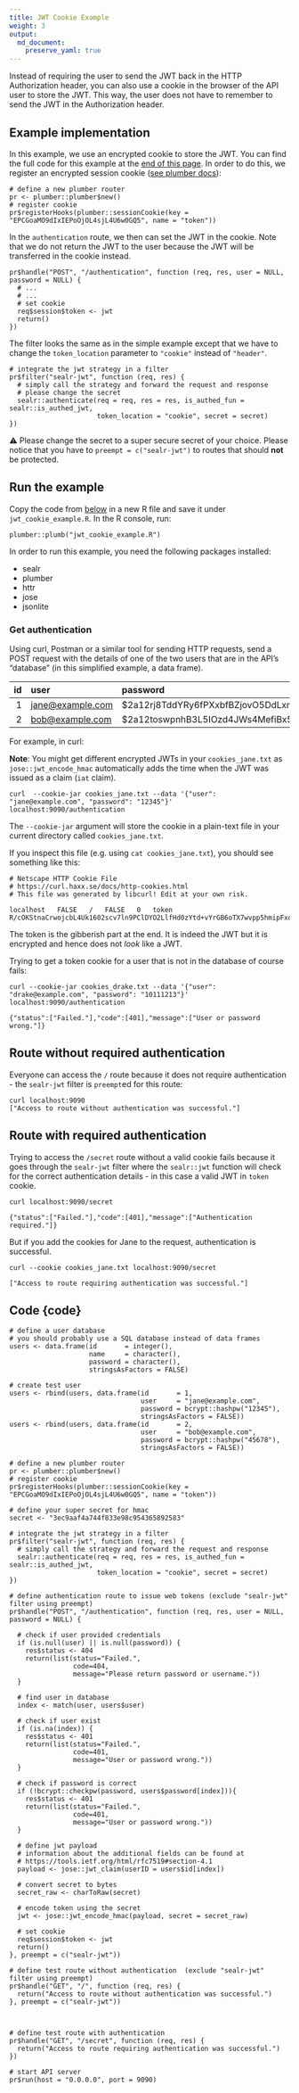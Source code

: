 ```yaml
---
title: JWT Cookie Example
weight: 3
output: 
  md_document:
    preserve_yaml: true
---
```


Instead of requiring the user to send the JWT back in the HTTP
Authorization header, you can also use a cookie in the browser of the
API user to store the JWT. This way, the user does not have to remember
to send the JWT in the Authorization header.

Example implementation
----------------------

In this example, we use an encrypted cookie to store the JWT. You can
find the full code for this example at the [end of this page](#code). In
order to do this, we register an encrypted session cookie ([see plumber
docs](https://www.rplumber.io/docs/rendering-and-output.html#encrypted-cookies)):

    # define a new plumber router
    pr <- plumber::plumber$new()
    # register cookie
    pr$registerHooks(plumber::sessionCookie(key = "EPCGoaMO9dIxIEPoOjOL4sjL4U6w0GQ5", name = "token"))

In the `authentication` route, we then can set the JWT in the cookie.
Note that we do not return the JWT to the user because the JWT will be
transferred in the cookie instead.

    pr$handle("POST", "/authentication", function (req, res, user = NULL, password = NULL) {
      # ...
      # ...
      # set cookie
      req$session$token <- jwt
      return()
    })

The filter looks the same as in the simple example except that we have
to change the `token_location` parameter to `"cookie"` instead of
`"header"`.

    # integrate the jwt strategy in a filter
    pr$filter("sealr-jwt", function (req, res) {
      # simply call the strategy and forward the request and response
      # please change the secret
      sealr::authenticate(req = req, res = res, is_authed_fun = sealr::is_authed_jwt,
                          token_location = "cookie", secret = secret)
    })

:warning: Please change the secret to a super secure secret of your
choice. Please notice that you have to `preempt = c("sealr-jwt")` to
routes that should **not** be protected.

Run the example
---------------

Copy the code from [below](#code) in a new R file and save it under
`jwt_cookie_example.R`. In the R console, run:

    plumber::plumb("jwt_cookie_example.R")

In order to run this example, you need the following packages installed:

-   sealr
-   plumber
-   httr
-   jose
-   jsonlite

### Get authentication

Using curl, Postman or a similar tool for sending HTTP requests, send a
POST request with the details of one of the two users that are in the
API’s “database” (in this simplified example, a data frame).

<table>
<colgroup>
<col style="width: 3%" />
<col style="width: 20%" />
<col style="width: 75%" />
</colgroup>
<thead>
<tr class="header">
<th style="text-align: right;">id</th>
<th style="text-align: left;">user</th>
<th style="text-align: left;">password</th>
</tr>
</thead>
<tbody>
<tr class="odd">
<td style="text-align: right;">1</td>
<td style="text-align: left;"><a href="mailto:jane@example.com" class="email">jane@example.com</a></td>
<td style="text-align: left;">$2a<span class="math inline">12</span>rj8TddYRy6fPXxbfBZjovO5DdLxm5jVhWCdz5un2Wi6v47YSKc2oe</td>
</tr>
<tr class="even">
<td style="text-align: right;">2</td>
<td style="text-align: left;"><a href="mailto:bob@example.com" class="email">bob@example.com</a></td>
<td style="text-align: left;">$2a<span class="math inline">12</span>toswpnhB3L5IOzd4JWs4MefiBx5OxVQNJ5cMg/aFohM.blHRHttNm</td>
</tr>
</tbody>
</table>

For example, in curl:

**Note**: You might get different encrypted JWTs in your
`cookies_jane.txt` as `jose::jwt_encode_hmac` automatically adds the
time when the JWT was issued as a claim (`iat` claim).

    curl  --cookie-jar cookies_jane.txt --data '{"user": "jane@example.com", "password": "12345"}' localhost:9090/authentication

The `--cookie-jar` argument will store the cookie in a plain-text file
in your current directory called `cookies_jane.txt`.

If you inspect this file (e.g. using `cat cookies_jane.txt`), you should
see something like this:

    # Netscape HTTP Cookie File
    # https://curl.haxx.se/docs/http-cookies.html
    # This file was generated by libcurl! Edit at your own risk.

    localhost   FALSE   /   FALSE   0   token   R/cOKStnaCrwojcbL4Uk1602scv7ln9PClDYO2LlfHd0zYtd+vYrGB6oTX7wvpp5hmipFxqnQ0FDwEdz1H7IjCr6KCxxUHnpWu8r0IjCA4zLHbJz/i5npGe16Ei+OhbOGbluT/An+0GnfzXsna4q4vHoB2P+GkUPZL3Xe7tZxIX+UHSk005tX89NcSLpVy6J

The token is the gibberish part at the end. It is indeed the JWT but it
is encrypted and hence does not *look* like a JWT.

Trying to get a token cookie for a user that is not in the database of
course fails:

    curl --cookie-jar cookies_drake.txt --data '{"user": "drake@example.com", "password": "10111213"}' localhost:9090/authentication

    {"status":["Failed."],"code":[401],"message":["User or password wrong."]}

Route without required authentication
-------------------------------------

Everyone can access the `/` route because it does not require
authentication - the `sealr-jwt` filter is `preempt`ed for this route:

    curl localhost:9090
    ["Access to route without authentication was successful."]

Route with required authentication
----------------------------------

Trying to access the `/secret` route without a valid cookie fails
because it goes through the `sealr-jwt` filter where the `sealr::jwt`
function will check for the correct authentication details - in this
case a valid JWT in `token` cookie.

    curl localhost:9090/secret

    {"status":["Failed."],"code":[401],"message":["Authentication required."]}

But if you add the cookies for Jane to the request, authentication is
successful.

    curl --cookie cookies_jane.txt localhost:9090/secret

    ["Access to route requiring authentication was successful."]

Code {code}
-----------

    # define a user database
    # you should probably use a SQL database instead of data frames
    users <- data.frame(id       = integer(),
                        name     = character(),
                        password = character(),
                        stringsAsFactors = FALSE)

    # create test user
    users <- rbind(users, data.frame(id       = 1,
                                     user     = "jane@example.com",
                                     password = bcrypt::hashpw("12345"),
                                     stringsAsFactors = FALSE))
    users <- rbind(users, data.frame(id       = 2,
                                     user     = "bob@example.com",
                                     password = bcrypt::hashpw("45678"),
                                     stringsAsFactors = FALSE))

    # define a new plumber router
    pr <- plumber::plumber$new()
    # register cookie
    pr$registerHooks(plumber::sessionCookie(key = "EPCGoaMO9dIxIEPoOjOL4sjL4U6w0GQ5", name = "token"))

    # define your super secret for hmac
    secret <- "3ec9aaf4a744f833e98c954365892583"

    # integrate the jwt strategy in a filter
    pr$filter("sealr-jwt", function (req, res) {
      # simply call the strategy and forward the request and response
      sealr::authenticate(req = req, res = res, is_authed_fun = sealr::is_authed_jwt,
                          token_location = "cookie", secret = secret)
    })

    # define authentication route to issue web tokens (exclude "sealr-jwt" filter using preempt)
    pr$handle("POST", "/authentication", function (req, res, user = NULL, password = NULL) {

      # check if user provided credentials
      if (is.null(user) || is.null(password)) {
        res$status <- 404
        return(list(status="Failed.",
                    code=404,
                    message="Please return password or username."))
      }

      # find user in database
      index <- match(user, users$user)

      # check if user exist
      if (is.na(index)) {
        res$status <- 401
        return(list(status="Failed.",
                    code=401,
                    message="User or password wrong."))
      }

      # check if password is correct
      if (!bcrypt::checkpw(password, users$password[index])){
        res$status <- 401
        return(list(status="Failed.",
                    code=401,
                    message="User or password wrong."))
      }

      # define jwt payload
      # information about the additional fields can be found at
      # https://tools.ietf.org/html/rfc7519#section-4.1
      payload <- jose::jwt_claim(userID = users$id[index])

      # convert secret to bytes
      secret_raw <- charToRaw(secret)

      # encode token using the secret
      jwt <- jose::jwt_encode_hmac(payload, secret = secret_raw)

      # set cookie
      req$session$token <- jwt
      return()
    }, preempt = c("sealr-jwt"))

    # define test route without authentication  (exclude "sealr-jwt" filter using preempt)
    pr$handle("GET", "/", function (req, res) {
      return("Access to route without authentication was successful.")
    }, preempt = c("sealr-jwt"))



    # define test route with authentication
    pr$handle("GET", "/secret", function (req, res) {
      return("Access to route requiring authentication was successful.")
    })

    # start API server
    pr$run(host = "0.0.0.0", port = 9090)
